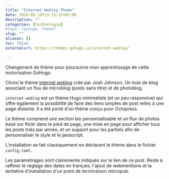 ```yaml
---
title: "Internet Weblog Theme"
date: 2018-05-10T13:13:17+02:00
description: ""
categories: [technologie]
#tags: [gohugo, theme]
slug: ""
aliases: []
toc: false
externalurl: https://themes.gohugo.io/internet-weblog/

---
```



Changement de thème pour poursuivre mon apprentissage de cette motorisation GoHugo. 

Choisi le thème [internet weblog](https://themes.gohugo.io/internet-weblog/) créé par Josh Johnson. Un look de blog associant un flux de microblog (posts sans titre) et de photoblog. 

`internet-weblog` est un thème Hugo minimaliste (et un peu responsive) qui offre également la possibilité de faire des liens simples de post reliés à une page distante. Il a été porté d'un thème conçu pour Octopress.

Le thème comprend une section bio personnalisable et un flux de photos basé sur flickr dans le pied de page, une mise en page pour afficher tous les posts triés par année, et un support pour les partiels afin de personnaliser le style et le javascript.

L'installation se fait classiquement en déclarant le thème dans le fichier `config.toml`.

Les paramétrages sont clairemente indiqués sur le lien de ce post. Reste à raffiner le réglage des dates en français, l'ajout de webmentions et la tentative d'installation d'un point de terminaison micropub.